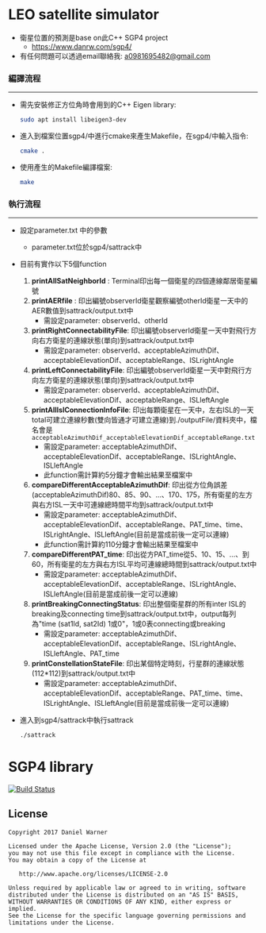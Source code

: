 LEO satellite simulator
============
- 衛星位置的預測是base on此C++ SGP4 project
   - https://www.danrw.com/sgp4/
- 有任何問題可以透過email聯絡我: a0981695482@gmail.com
### 編譯流程

---

- 需先安裝修正方位角時會用到的C++ Eigen library:
    
    ```bash
    sudo apt install libeigen3-dev
    ```
    
- 進入到檔案位置sgp4/中進行cmake來產生Makefile，在sgp4/中輸入指令:
    
    ```bash
    cmake .
    ```
    
- 使用產生的Makefile編譯檔案:
    
    ```bash
    make
    ```
    

### 執行流程

---

- 設定parameter.txt 中的參數
    - parameter.txt位於sgp4/sattrack中
- 目前有實作以下5個function
    1. **printAllSatNeighborId** : Terminal印出每一個衛星的四個連線鄰居衛星編號
    2. **printAERfile** : 印出編號observerId衛星觀察編號otherId衛星一天中的AER數值到sattrack/output.txt中
        - 需設定parameter: observerId、otherId
    3. **printRightConnectabilityFile**: 印出編號observerId衛星一天中對飛行方向右方衛星的連線狀態(單向)到sattrack/output.txt中
        - 需設定parameter: observerId、acceptableAzimuthDif、acceptableElevationDif、acceptableRange、ISLrightAngle
    4. **printLeftConnectabilityFile**: 印出編號observerId衛星一天中對飛行方向左方衛星的連線狀態(單向)到sattrack/output.txt中
        - 需設定parameter: observerId、acceptableAzimuthDif、acceptableElevationDif、acceptableRange、ISLleftAngle
    5. **printAllIslConnectionInfoFile**: 印出每顆衛星在一天中，左右ISL的一天total可建立連線秒數(雙向皆通才可建立連線)到./outputFile/資料夾中，檔名會是`acceptableAzimuthDif_acceptableElevationDif_acceptableRange.txt`
        - 需設定parameter: acceptableAzimuthDif、acceptableElevationDif、acceptableRange、ISLrightAngle、ISLleftAngle
        - 此function需計算約5分鐘才會輸出結果至檔案中
    6. **compareDifferentAcceptableAzimuthDif**: 印出從方位角誤差(acceptableAzimuthDif)80、85、90、...、170、175，所有衛星的左方與右方ISL一天中可連線總時間平均到sattrack/output.txt中
        - 需設定parameter: acceptableAzimuthDif、acceptableElevationDif、acceptableRange、PAT_time、time、ISLrightAngle、ISLleftAngle(目前是當成前後一定可以連線)
        - 此function需計算約110分鐘才會輸出結果至檔案中
    7. **compareDifferentPAT_time**: 印出從方PAT_time從5、10、15、...、到60，所有衛星的左方與右方ISL平均可連線總時間到sattrack/output.txt中
        - 需設定parameter: acceptableAzimuthDif、acceptableElevationDif、acceptableRange、ISLrightAngle、ISLleftAngle(目前是當成前後一定可以連線)
    8. **printBreakingConnectingStatus**: 印出整個衛星群的所有inter ISL的breaking及connecting time到sattrack/output.txt中，output每列為"time (sat1Id, sat2Id) 1或0"，1或0表connecting或breaking
        - 需設定parameter: acceptableAzimuthDif、acceptableElevationDif、acceptableRange、ISLrightAngle、ISLleftAngle、PAT_time
    9. **printConstellationStateFile**: 印出某個特定時刻，行星群的連線狀態(112*112)到sattrack/output.txt中
        - 需設定parameter: acceptableAzimuthDif、acceptableElevationDif、acceptableRange、PAT_time、time、ISLrightAngle、ISLleftAngle(目前是當成前後一定可以連線)
- 進入到sgp4/sattrack中執行sattrack
    
    ```bash
    ./sattrack
    ```
SGP4 library
============

[![Build Status](https://travis-ci.org/dnwrnr/sgp4.svg?branch=master)](https://travis-ci.org/dnwrnr/sgp4)

License
-------

    Copyright 2017 Daniel Warner

    Licensed under the Apache License, Version 2.0 (the "License");
    you may not use this file except in compliance with the License.
    You may obtain a copy of the License at

       http://www.apache.org/licenses/LICENSE-2.0

    Unless required by applicable law or agreed to in writing, software
    distributed under the License is distributed on an "AS IS" BASIS,
    WITHOUT WARRANTIES OR CONDITIONS OF ANY KIND, either express or implied.
    See the License for the specific language governing permissions and
    limitations under the License.
